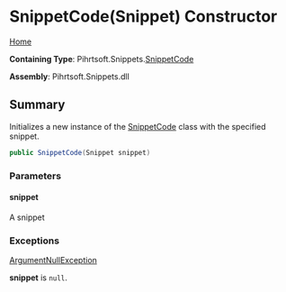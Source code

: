 # SnippetCode\(Snippet\) Constructor

[Home](../../../../README.md#_top)

**Containing Type**: Pihrtsoft\.Snippets\.[SnippetCode](../README.md#_top)

**Assembly**: Pihrtsoft\.Snippets\.dll

## Summary

Initializes a new instance of the [SnippetCode](../README.md#_top) class with the specified snippet\.

```csharp
public SnippetCode(Snippet snippet)
```

### Parameters

#### snippet

A snippet

### Exceptions

[ArgumentNullException](https://docs.microsoft.com/en-us/dotnet/api/system.argumentnullexception)

**snippet** is `null`\.


